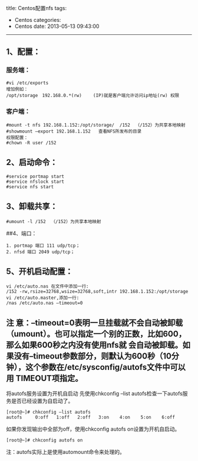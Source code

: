 title: Centos配置nfs
tags:
  - Centos
categories:
  - Centos
date: 2013-05-13 09:43:00
---
## 1、配置：
### 服务端：
```shell
#vi /etc/exports 
增加例如：
/opt/storage　192.168.0.*(rw)　　 (IP)就是客户端允许访问ip地址(rw) 权限
```
### 客户端：
```shell
#mount -t nfs 192.168.1.152:/opt/storage/  /152  （/152）为共享本地映射
#showmount –export 192.168.1.152   查看NFS所发布的目录
权限配置：
#chown -R user /152
```
## 2、启动命令：
```shell
#service portmap start
#service nfslock start
#service nfs start
```
## 3、卸载共享：
```shell
#umount -l /152  （/152）为共享本地映射
```
##4、端口：
```shell
1. portmap 端口 111 udp/tcp；
2. nfsd 端口 2049 udp/tcp；
```
## 5、开机启动配置：
```shell
vi /etc/auto.nas 在文件中添加一行:
/152 -rw,rsize=32768,wsize=32768,soft,intr 192.168.1.152:/opt/storage
vi /etc/auto.master,添加一行:
/nas /etc/auto.nas –timeout=0
```
注 意：–timeout=0表明一旦挂载就不会自动被卸载（umount）。也可以指定一个别的正数，比如600，那么如果600秒之内没有使用nfs就 会自动被卸载。如果没有–timeout参数部分，则默认为600秒（10分钟），这个参数在/etc/sysconfig/autofs文件中可以用 TIMEOUT项指定。
------------------------------------------------------------

将autofs服务设置为开机自启动
先使用chkconfig –list autofs检查一下autofs服务是否已经设置为自启动了。
```shell
[root@~]# chkconfig –list autofs
autofs     0:off   1:off   2:off   3:on    4:on    5:on    6:off
```
如果你发现输出中全部为off，使用chkconfig autofs on设置为开机自启动。
```shell
[root@~]# chkconfig autofs on
```
注：autofs实际上是使用automount命令来处理的。